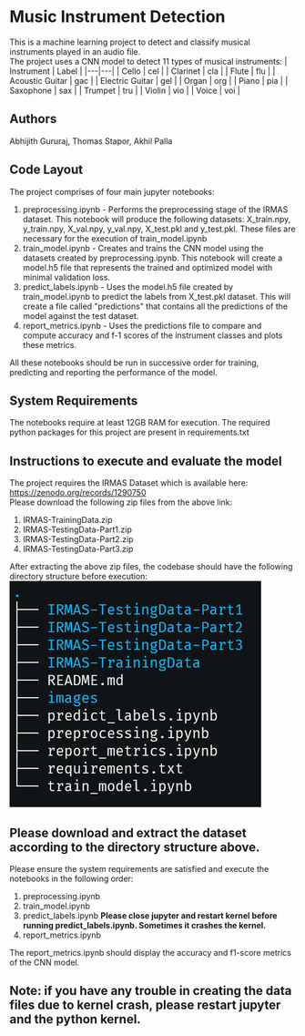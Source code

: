# Music Instrument Detection
This is a machine learning project to detect and classify musical instruments played in an audio file.  
The project uses a CNN model to detect 11 types of musical instruments:
|  Instrument | Label  |
|---|---|
| Cello  |  cel |
| Clarinet  | cla  |
| Flute | flu |
| Acoustic Guitar | gac |
| Electric Guitar | gel |
| Organ | org |
| Piano | pia |
| Saxophone | sax |
| Trumpet | tru |
| Violin | vio |
| Voice | voi |

## Authors
Abhijith Gururaj, Thomas Stapor, Akhil Palla

## Code Layout
The project comprises of four main jupyter notebooks:
1. preprocessing.ipynb - Performs the preprocessing stage of the IRMAS dataset. This notebook will produce the following datasets: X_train.npy, y_train.npy, X_val.npy, y_val.npy, X_test.pkl and y_test.pkl. These files are necessary for the execution of train_model.ipynb
2. train_model.ipynb - Creates and trains the CNN model using the datasets created by preprocessing.ipynb. This notebook will create a model.h5 file that represents the trained and optimized model with minimal validation loss.
3. predict_labels.ipynb - Uses the model.h5 file created by train_model.ipynb to predict the labels from X_test.pkl dataset. This will create a file called "predictions" that contains all the predictions of the model against the test dataset.
4. report_metrics.ipynb - Uses the predictions file to compare and compute accuracy and f-1 scores of the instrument classes and plots these metrics.

All these notebooks should be run in successive order for training, predicting and reporting the performance of the model.

## System Requirements
The notebooks require at least 12GB RAM for execution.
The required python packages for this project are present in requirements.txt

## Instructions to execute and evaluate the model
The project requires the IRMAS Dataset which is available here: https://zenodo.org/records/1290750  
Please download the following zip files from the above link:
1. IRMAS-TrainingData.zip
2. IRMAS-TestingData-Part1.zip
3. IRMAS-TestingData-Part2.zip
4. IRMAS-TestingData-Part3.zip

After extracting the above zip files, the codebase should have the following directory structure before execution:  
![Alt text](images/image.png)  

## Please download and extract the dataset according to the directory structure above.

Please ensure the system requirements are satisfied and execute the notebooks in the following order:
1. preprocessing.ipynb
2. train_model.ipynb
3. predict_labels.ipynb **Please close jupyter and restart kernel before running predict_labels.ipynb. Sometimes it crashes the kernel.**
4. report_metrics.ipynb

The report_metrics.ipynb should display the accuracy and f1-score metrics of the CNN model. 

## Note: if you have any trouble in creating the data files due to kernel crash, please restart jupyter and the python kernel.